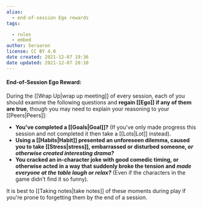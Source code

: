 ```yaml
---
alias:
  - end-of-session Ego rewards
tags:

  - rules
  - embed
author: Seraaron
license: CC BY 4.0
date created: 2021-12-07 19:36
date updated: 2021-12-07 20:10
---
```


#### End-of-Session Ego Reward:

During the [[Wrap Up|wrap up meeting]] of every session, each of you should examine the following questions and **regain [[Ego]] if any of them are true**, though you may need to explain your reasoning  to your [[Peers|Peers]]:

- **You've completed a [[Goals|Goal]]?** (If you've only made progress this session and not completed it then take a [[Lots|Lot]] instead).
- **Using a [[Habits|Habit]] presented an unforeseen dilemma, caused you to take [[Stress|stress]], embarrassed or disturbed someone, _or otherwise created interesting drama?_**
- **You cracked an in-character joke with good comedic timing, or otherwise acted in a way that suddenly broke the tension and _made everyone at the table laugh or relax?_** (Even if the characters in the game didn't find it so funny).

It is best to [[Taking notes|take notes]] of these moments during play if you're prone to forgetting them by the end of a session.